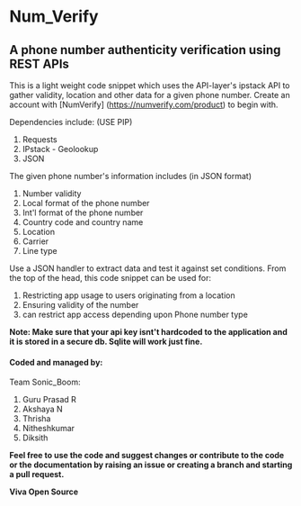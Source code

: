 # Num_Verify
## A phone number authenticity verification using REST APIs
This is a light weight code snippet which uses the API-layer's ipstack API to gather validity, location and other data for a given phone number.
Create an account with [NumVerify] (https://numverify.com/product) to begin with. 

Dependencies include: (USE PIP)
1. Requests 
2. IPstack - Geolookup
3. JSON

The given phone number's information includes (in JSON format)
1. Number validity
2. Local format of the phone number 
3. Int'l format of the phone number 
4. Country code and country name 
5. Location
6. Carrier 
7. Line type 

Use a JSON handler to extract data and test it against set conditions.
From the top of the head, this code snippet can be used for:
1. Restricting app usage to users originating from a location
2. Ensuring validity of the number
3. can restrict app access depending upon Phone number type

**Note: Make sure that your api key isnt't hardcoded to the application and it is stored in a secure db. Sqlite will work just fine.**



#### Coded and managed by:
Team Sonic_Boom:
1. Guru Prasad R
2. Akshaya N
3. Thrisha
4. Nitheshkumar 
5. Diksith 

**Feel free to use the code and suggest changes or contribute to the code or the documentation by raising an issue or creating a branch and starting a pull request.**

**Viva Open Source**

